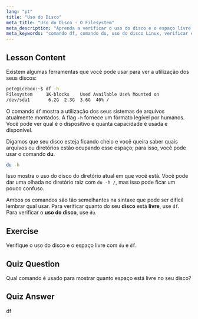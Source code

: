 ```yaml
---
lang: "pt"
title: "Uso do Disco"
meta_title: "Uso do Disco - O Filesystem"
meta_description: "Aprenda a verificar o uso do disco e o espaço livre no Linux usando os comandos df e du. Entenda suas diferenças e quando usar cada um. Tutorial de gerenciamento de disco Linux."
meta_keywords: "comando df, comando du, uso do disco Linux, verificar espaço livre, tutorial Linux, Linux para iniciantes, gerenciamento de disco, guia Linux"
---
```


## Lesson Content

Existem algumas ferramentas que você pode usar para ver a utilização dos seus discos:

```bash
pete@icebox:~$ df -h
Filesystem     1K-blocks    Used Available Use% Mounted on
/dev/sda1       6.2G  2.3G  3.6G  40% /
```

O comando `df` mostra a utilização dos seus sistemas de arquivos atualmente montados. A flag `-h` fornece um formato legível por humanos. Você pode ver qual é o dispositivo e quanta capacidade é usada e disponível.

Digamos que seu disco esteja ficando cheio e você queira saber quais arquivos ou diretórios estão ocupando esse espaço; para isso, você pode usar o comando **du**.

```bash
du -h
```

Isso mostra o uso do disco do diretório atual em que você está. Você pode dar uma olhada no diretório raiz com `du -h /`, mas isso pode ficar um pouco confuso.

Ambos os comandos são tão semelhantes na sintaxe que pode ser difícil lembrar qual usar. Para verificar quanto do seu **disco** está **livre**, use `df`. Para verificar o **uso do disco**, use `du`.

## Exercise

Verifique o uso do disco e o espaço livre com `du` e `df`.

## Quiz Question

Qual comando é usado para mostrar quanto espaço está livre no seu disco?

## Quiz Answer

df
